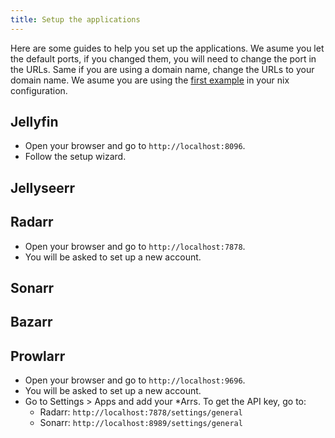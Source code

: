 ```yaml
---
title: Setup the applications
---
```


Here are some guides to help you set up the applications.
We asume you let the default ports, if you changed them, you will need to change the port in the URLs.
Same if you are using a domain name, change the URLs to your domain name.
We asume you are using the [first example](/wiki/examples/example-1) in your nix configuration.

## Jellyfin

- Open your browser and go to `http://localhost:8096`.
- Follow the setup wizard.

## Jellyseerr

## Radarr

- Open your browser and go to `http://localhost:7878`.
- You will be asked to set up a new account.

## Sonarr

## Bazarr

## Prowlarr

- Open your browser and go to `http://localhost:9696`.
- You will be asked to set up a new account.
- Go to Settings > Apps and add your *Arrs. To get the API key, go to:
  - Radarr: `http://localhost:7878/settings/general`
  - Sonarr: `http://localhost:8989/settings/general`
